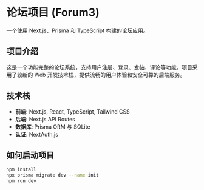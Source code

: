 # 论坛项目 (Forum3)

一个使用 Next.js、Prisma 和 TypeScript 构建的论坛应用。

## 项目介绍

这是一个功能完整的论坛系统，支持用户注册、登录、发帖、评论等功能。项目采用了较新的 Web 开发技术栈，提供流畅的用户体验和安全可靠的后端服务。

## 技术栈

- **前端**: Next.js, React, TypeScript, Tailwind CSS
- **后端**: Next.js API Routes
- **数据库**: Prisma ORM 与 SQLite
- **认证**: NextAuth.js

## 如何启动项目
``` bash
npm install
npx prisma migrate dev --name init
npm run dev
```

